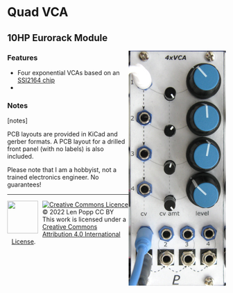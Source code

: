 # Quad VCA

## 10HP Eurorack Module

<img src="VCA-4.jpg" style="float:right">

### Features
- Four exponential VCAs based on an [SSI2164 chip](https://www.soundsemiconductor.com/downloads/ssi2164datasheet.pdf)
- 

### Notes

[notes]

PCB layouts are provided in KiCad and gerber formats. A PCB layout for a drilled front panel (with no labels) is also included.

Please note that I am a hobbyist, not a trained electronics engineer. No guarantees!

<hr /><div><div style="float:left; padding-right:10px;"><img src="https://i0.wp.com/www.oshwa.org/wp-content/uploads/2014/03/oshw-logo-100-px.png" width=71 height=75 /></div><div style="xfloat:left; padding-left:10px;"><a rel="license" href="http://creativecommons.org/licenses/by/4.0/"><img alt="Creative Commons Licence" style="border-width:0;" src="https://i.creativecommons.org/l/by/4.0/88x31.png" /></a><br />© 2022 Len Popp CC BY<br />This work is licensed under a <a rel="license" href="http://creativecommons.org/licenses/by/4.0/">Creative Commons Attribution 4.0 International License</a>.</div></div>
